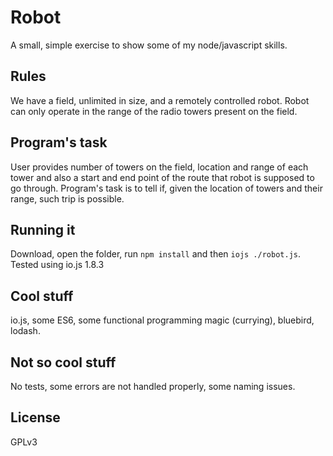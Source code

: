 # Robot

A small, simple exercise to show some of my node/javascript skills.

## Rules

We have a field, unlimited in size, and a remotely controlled robot. Robot can only operate in the range of the radio towers present on the field.

## Program's task

User provides number of towers on the field, location and range of each tower and also a start and end point of the route that robot is supposed to go through.
Program's task is to tell if, given the location of towers and their range, such trip is possible.

## Running it

Download, open the folder, run `npm install` and then `iojs ./robot.js`.
Tested using io.js 1.8.3

## Cool stuff

io.js, some ES6, some functional programming magic (currying), bluebird, lodash.

## Not so cool stuff

No tests, some errors are not handled properly, some naming issues.

## License

GPLv3

